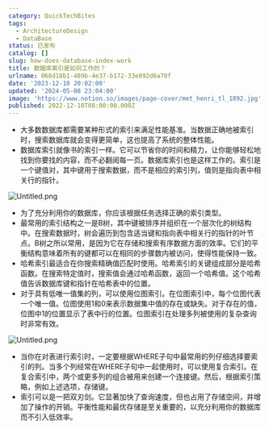 ```yaml
---
category: QuickTechBites
tags:
  - ArchitectureDesign
  - DataBase
status: 已发布
catalog: []
slug: how-does-database-index-work
title: 数据库索引是如何工作的？
urlname: 068d18b1-489b-4e37-b172-33e892d6a70f
date: '2023-12-10 20:02:00'
updated: '2024-05-08 23:04:00'
image: 'https://www.notion.so/images/page-cover/met_henri_tl_1892.jpg'
published: 2022-12-10T08:00:00.000Z
---
```

- 大多数数据库都需要某种形式的索引来满足性能基准。当数据正确地被索引时，搜索数据库就会变得更简单，这也提高了系统的整体性能。
- 数据库索引就像书的索引一样。它可以节省你的时间和精力，让你能够轻松地找到你要找的内容，而不必翻阅每一页。数据库索引也是这样工作的。索引是一个键值对，其中键用于搜索数据，而不是相应的索引列，值则是指向表中相关行的指针。

![Untitled.png](https://prod-files-secure.s3.us-west-2.amazonaws.com/5d24fe63-e567-4804-86f9-9fdc62e13082/3e87f042-644d-48ab-9a58-227f3d930d71/Untitled.png?X-Amz-Algorithm=AWS4-HMAC-SHA256&X-Amz-Content-Sha256=UNSIGNED-PAYLOAD&X-Amz-Credential=ASIAZI2LB466VHIGEFJB%2F20250413%2Fus-west-2%2Fs3%2Faws4_request&X-Amz-Date=20250413T054218Z&X-Amz-Expires=3600&X-Amz-Security-Token=IQoJb3JpZ2luX2VjEG0aCXVzLXdlc3QtMiJGMEQCIH0qwWIY87pL3IaBfDuI70WDHBPlMUBfI7NlNkt8%2BPpEAiAFM%2B%2BW1tgwKAJRuB%2BfRY6E%2BRkrOPFlvx0XU55vSIXj3iqIBAjm%2F%2F%2F%2F%2F%2F%2F%2F%2F%2F8BEAAaDDYzNzQyMzE4MzgwNSIM4C4f%2BKdDo7mzrEAgKtwD5BZ3X56ai2ixhRGq4Irj5WCOK1YPAVMvbRQcQ2bpNjNhmhDE5l3bSNfPqnZ7%2BmT7rNNOF81YvelyRaiG%2BCQlRXQs3FcZmKoXeyFBU9442ppMy4CaadVEG91EbHUYtbnpkfdqvSYd6%2FgSRIOCVlqnbRusLfoRruGsVkivZW7ISN%2B1vV2ALZpTnICYpDMvtkmKbpVjO4LW1h0Go%2FH3xBYSQPKT5VcQhoPQJakfrdHAYHa2muJz%2BU6e%2F8DTtA6%2BpcA7iiV4Kl85AkG5TO0WmjVBfDdy27kFU9gO0cwtjXGu%2FROScbmObb%2FqgPgP8EGqDKkOrzO56bLBmU0wJukVz%2BD%2Be%2B4R%2FkkgO43CYUqIVPMphH7i948W7rFOR1niRtb6fVMRyshhBI6Z4FnRb14nGabTjaiJsiDDynCVxscJFWm95KbbTZC3ckYB6zOPfhKUyXn8NjjdKDugH4%2BY1l18uAYU2bliXrIrgAklxiPNK5h2eUcWH7U%2BXtHa8%2FoO3WqJAqv4bdXgy92M5RhBUZHgcHLJWYaeTqSXvqo2w2iFCgf5isoBNF3hBCh%2BA2QCiT6eFwoDjBDa%2BFSW%2FJA%2FIlPBvRSbyZaKPz83jY%2Fd%2FJamRG%2BlkyngTPRjabvk1SXT1Nww%2FIvtvwY6pgGS4%2FNWizJumHp%2BuUwTljDMIvwUM6sAJg3LadY6eB2oEGgHG%2B2qwJ59XaUnnMwY%2BVHW0jF4aNrFB6ogg6UoJX7QXgEQmAW0aN4mIADVV6Q4RPqviLkJ11Vxkh0xP3LOmhKAMZsM7OvZf6c5ng26ee8Lia%2BNZ55jQOUG%2BUo1n8ev3yrqNlc0a5k%2FJK%2FUO8VI6DvRBb9Dr2hOoDyCZHXql4kAKSuCPXua&X-Amz-Signature=fd10d382f885448c92decd372b955ad3ebb4d58e2036cb8115dbe663541a2b0a&X-Amz-SignedHeaders=host&x-id=GetObject)

- 为了充分利用你的数据库，你应该根据任务选择正确的索引类型。
- 最常用的索引结构之一是B树，其中键被排序并组织在一个层次化的树结构中。在搜索数据时，树会遍历到包含适当键和指向表中相关行的指针的叶节点。B树之所以常用，是因为它在存储和搜索有序数据方面的效率。它们的平衡结构意味着所有的键都可以在相同的步骤数内被访问，使得性能保持一致。
- 哈希索引最适合在你搜索精确值匹配时使用。哈希索引的关键组成部分是哈希函数。在搜索特定值时，搜索值会通过哈希函数，返回一个哈希值。这个哈希值告诉数据库键和指针在哈希表中的位置。
- 对于具有低唯一值集的列，可以使用位图索引。在位图索引中，每个位图代表一个唯一值。位图使用1和0来表示数据集中值的存在或缺失。对于存在的值，位图中1的位置显示了表中行的位置。位图索引在处理多列被使用的复杂查询时非常有效。

![Untitled.png](https://prod-files-secure.s3.us-west-2.amazonaws.com/5d24fe63-e567-4804-86f9-9fdc62e13082/25e88b4a-737d-484e-85cc-b7fe2444aa3c/Untitled.png?X-Amz-Algorithm=AWS4-HMAC-SHA256&X-Amz-Content-Sha256=UNSIGNED-PAYLOAD&X-Amz-Credential=ASIAZI2LB466VHIGEFJB%2F20250413%2Fus-west-2%2Fs3%2Faws4_request&X-Amz-Date=20250413T054218Z&X-Amz-Expires=3600&X-Amz-Security-Token=IQoJb3JpZ2luX2VjEG0aCXVzLXdlc3QtMiJGMEQCIH0qwWIY87pL3IaBfDuI70WDHBPlMUBfI7NlNkt8%2BPpEAiAFM%2B%2BW1tgwKAJRuB%2BfRY6E%2BRkrOPFlvx0XU55vSIXj3iqIBAjm%2F%2F%2F%2F%2F%2F%2F%2F%2F%2F8BEAAaDDYzNzQyMzE4MzgwNSIM4C4f%2BKdDo7mzrEAgKtwD5BZ3X56ai2ixhRGq4Irj5WCOK1YPAVMvbRQcQ2bpNjNhmhDE5l3bSNfPqnZ7%2BmT7rNNOF81YvelyRaiG%2BCQlRXQs3FcZmKoXeyFBU9442ppMy4CaadVEG91EbHUYtbnpkfdqvSYd6%2FgSRIOCVlqnbRusLfoRruGsVkivZW7ISN%2B1vV2ALZpTnICYpDMvtkmKbpVjO4LW1h0Go%2FH3xBYSQPKT5VcQhoPQJakfrdHAYHa2muJz%2BU6e%2F8DTtA6%2BpcA7iiV4Kl85AkG5TO0WmjVBfDdy27kFU9gO0cwtjXGu%2FROScbmObb%2FqgPgP8EGqDKkOrzO56bLBmU0wJukVz%2BD%2Be%2B4R%2FkkgO43CYUqIVPMphH7i948W7rFOR1niRtb6fVMRyshhBI6Z4FnRb14nGabTjaiJsiDDynCVxscJFWm95KbbTZC3ckYB6zOPfhKUyXn8NjjdKDugH4%2BY1l18uAYU2bliXrIrgAklxiPNK5h2eUcWH7U%2BXtHa8%2FoO3WqJAqv4bdXgy92M5RhBUZHgcHLJWYaeTqSXvqo2w2iFCgf5isoBNF3hBCh%2BA2QCiT6eFwoDjBDa%2BFSW%2FJA%2FIlPBvRSbyZaKPz83jY%2Fd%2FJamRG%2BlkyngTPRjabvk1SXT1Nww%2FIvtvwY6pgGS4%2FNWizJumHp%2BuUwTljDMIvwUM6sAJg3LadY6eB2oEGgHG%2B2qwJ59XaUnnMwY%2BVHW0jF4aNrFB6ogg6UoJX7QXgEQmAW0aN4mIADVV6Q4RPqviLkJ11Vxkh0xP3LOmhKAMZsM7OvZf6c5ng26ee8Lia%2BNZ55jQOUG%2BUo1n8ev3yrqNlc0a5k%2FJK%2FUO8VI6DvRBb9Dr2hOoDyCZHXql4kAKSuCPXua&X-Amz-Signature=73d108ee2dc647f3ead3775ad9b822e236a74515dc1d13f71a8773889abf996d&X-Amz-SignedHeaders=host&x-id=GetObject)

- 当你在对表进行索引时，一定要根据WHERE子句中最常用的列仔细选择要索引的列。当多个列经常在WHERE子句中一起使用时，可以使用复合索引。在复合索引中，两个或更多列的组合被用来创建一个连接键。然后，根据索引策略，例如上述选项，存储键。
- 索引可以是一把双刃剑。它显著加快了查询速度，但也占用了存储空间，并增加了操作的开销。平衡性能和最优存储是至关重要的，以充分利用你的数据库而不引入低效率。
